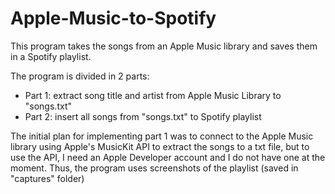 # Apple-Music-to-Spotify

This program takes the songs from an Apple Music library and saves them in a Spotify playlist.

The program is divided in 2 parts:
- Part 1: extract song title and artist from Apple Music Library to "songs.txt"
- Part 2: insert all songs from "songs.txt" to Spotify playlist

The initial plan for implementing part 1 was to connect to the Apple Music library using Apple's MusicKit API to extract the songs to a txt file, but to use the API,
I need an Apple Developer account and I do not have one at the moment. Thus, the program uses screenshots of the playlist (saved in "captures" folder) 
